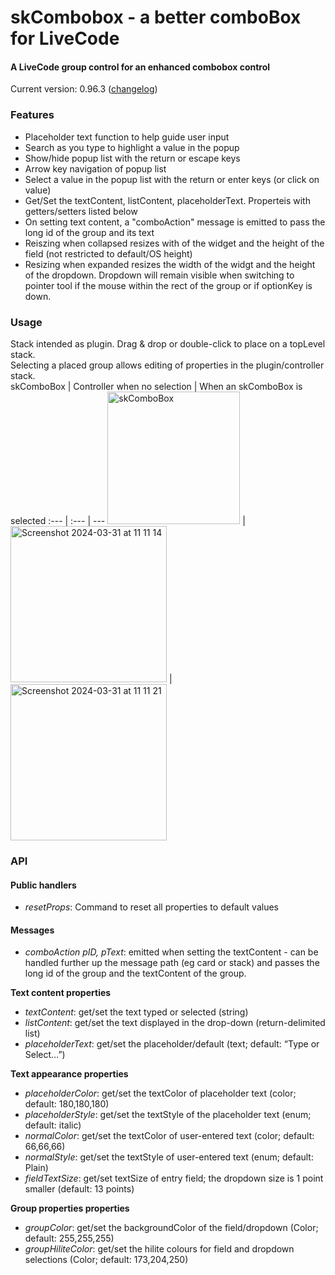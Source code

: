 # skCombobox - a better comboBox for LiveCode
#### A LiveCode group control for an enhanced combobox control
Current version: 0.96.3 ([changelog](/changelog.md))  
  
### Features
- Placeholder text function to help guide user input
- Search as you type to highlight a value in the popup
- Show/hide popup list with the return or escape keys
- Arrow key navigation of popup list
- Select a value in the popup list with the return or enter keys (or click on value)
- Get/Set the textContent, listContent, placeholderText. Properteis with getters/setters listed below
- On setting text content, a "comboAction" message is emitted to pass the long id of the group and its text
- Reiszing when collapsed resizes with of the widget and the height of the field (not restricted to default/OS height)
- Resizing when expanded resizes the width of the widgt and the height of the dropdown. Dropdown will remain visible when switching to pointer tool if the mouse within the rect of the group or if optionKey is down.
  
### Usage
Stack intended as plugin. Drag & drop or double-click to place on a topLevel stack.  
Selecting a placed group allows editing of properties in the plugin/controller stack.  
skComboBox | Controller when no selection | When an skComboBox is selected
:--- | :--- | ---
<img width="212" alt="skComboBox" src="https://github.com/stam66/skComboBox/assets/5677273/b6f28b4a-94a0-429b-9f9d-e921583c473e"> | <img width="250" alt="Screenshot 2024-03-31 at 11 11 14" src="https://github.com/stam66/skComboBox/assets/5677273/407bdc30-ee1f-4461-8b93-8ad44265ffe7"> | <img width="250" alt="Screenshot 2024-03-31 at 11 11 21" src="https://github.com/stam66/skComboBox/assets/5677273/6ba5ea52-075a-4c5a-a47d-cd37ab9de32f">


  
### API
#### Public handlers
- _resetProps_: Command to reset all properties to default values

#### Messages
- _comboAction pID, pText_: emitted when setting the textContent - can be handled further up the message path (eg card or stack) and passes the long id of the group and the textContent of the group.  
  
**Text content properties**  
- _textContent_: get/set the text typed or selected (string)  
- _listContent_: get/set the text displayed in the drop-down (return-delimited list)  
- _placeholderText_: get/set the placeholder/default (text; default: “Type or Select…”)  
  
**Text appearance properties**  
- _placeholderColor_: get/set the textColor of placeholder text (color; default: 180,180,180)  
- _placeholderStyle_: get/set the textStyle of the placeholder text (enum; default: italic)  
- _normalColor_: get/set the textColor of user-entered text (color; default: 66,66,66)  
- _normalStyle_: get/set the textStyle of user-entered text (enum; default: Plain)  
- _fieldTextSize_: get/set textSize of entry field; the dropdown size is 1 point smaller (default: 13 points)

**Group properties properties**  
- _groupColor_: get/set the backgroundColor of the field/dropdown (Color; default: 255,255,255)
- _groupHiliteColor_: get/set the hilite colours for field and dropdown selections (Color; default: 173,204,250)

